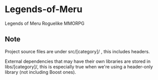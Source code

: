 Legends-of-Meru
===============

Legends of Meru Roguelike MMORPG


Note
----

Project source files are under src/[category]/ , this includes headers.

External dependencies that may have their own libraries are stored in libs/[category]/, this is especially true when we're using a header-only library (not including Boost ones).

